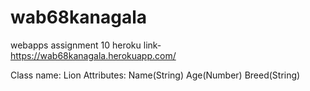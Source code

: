 # wab68kanagala

webapps assignment 10
heroku link- <https://wab68kanagala.herokuapp.com/>


Class name: Lion
Attributes:
Name(String)
Age(Number)
Breed(String)